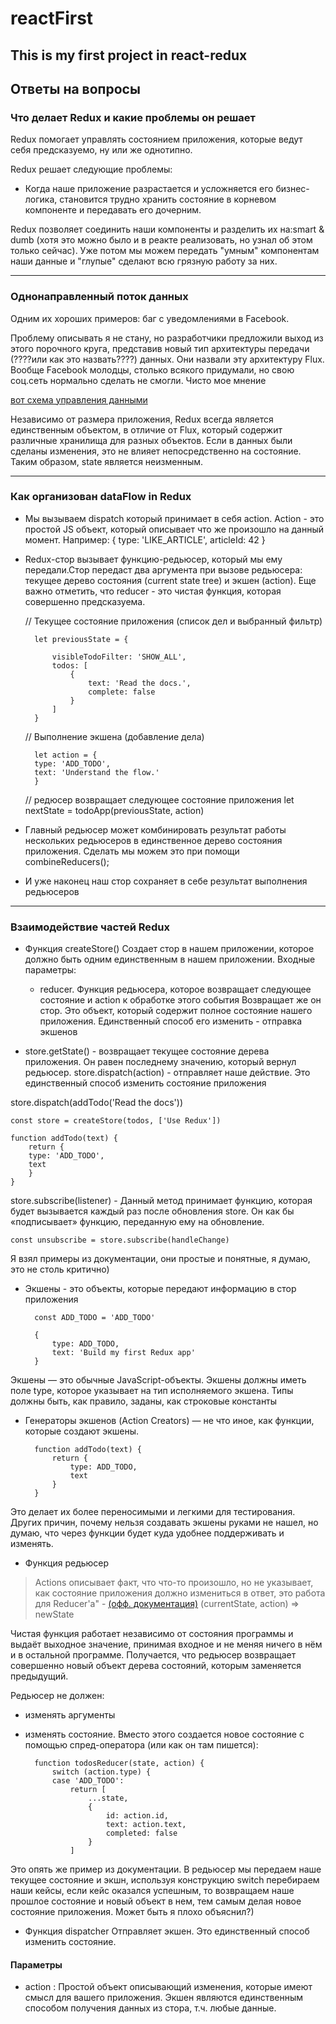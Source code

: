# reactFirst
## This is my first project in react-redux

## Ответы на вопросы
### Что делает Redux и какие проблемы он решает
Redux помогает управлять состоянием приложения, которые ведут себя предсказуемо, ну или же однотипно.

Redux решает следующие проблемы:

* Когда наше приложение разрастается и усложняется его бизнес-логика, становится трудно хранить состояние в корневом компоненте и передавать его дочерним. 

Redux позволяет соединить наши компоненты и разделить их на:smart & dumb (хотя это можно было и в реакте реализовать, но узнал об этом только сейчас). Уже потом мы можем передать "умным" компонентам наши данные и "глупые" сделают всю грязную работу за них. 
***
### Однонаправленный поток данных

Одним их хороших примеров: баг с уведомлениями в Facebook.

Проблему описывать я не стану, но разработчики предложили выход из этого порочного круга, представив новый тип архитектуры передачи (????или как это назвать????) данных. Они назвали эту архитектуру Flux. Вообще Facebook молодцы, столько всякого придумали, но свою соц.сеть нормально сделать не смогли. Чисто мое мнение

[вот схема управления данными](https://miro.medium.com/max/875/1*lZM0yU9ExEMd7DggVxXkxA.png)

Независимо от размера приложения, Redux всегда является единственным объектом, в отличие от Flux, который содержит различные хранилища для разных объектов. Если в данных были сделаны изменения, это не влияет непосредственно на состояние. Таким образом, state является неизменным.

********************************

### Как организован dataFlow in Redux

* Мы вызываем dispatch который принимает в себя action. Action - это простой JS объект, который описывает что же произошло на данный момент. Например:
    { type: 'LIKE_ARTICLE', articleId: 42 }

* Redux-стор вызывает функцию-редьюсер, который мы ему передали.Стор передаст два аргумента при вызове редьюсера: текущее дерево состояния (current state tree) и экшен (action). Еще важно отметить, что reducer - это чистая функция, которая совершенно предсказуема.

    // Текущее состояние приложения (список дел и выбранный фильтр)

        let previousState = {

            visibleTodoFilter: 'SHOW_ALL',
            todos: [ 
                {
                    text: 'Read the docs.',
                    complete: false
                }
            ]
        }

    // Выполнение экшена (добавление дела)

        let action = {
        type: 'ADD_TODO',
        text: 'Understand the flow.'
        }

    // редюсер возвращает следующее состояние приложения
    let nextState = todoApp(previousState, action)

* Главный редьюсер может комбинировать результат работы нескольких редьюсеров в единственное дерево состояния приложения. Сделать мы можем это при помощи combineReducers(); 

* И уже наконец наш стор сохраняет в себе результат выполнения редьюсеров
********************************
### Взаимодействие частей Redux
* Функция createStore()
Создает стор в нашем приложении, которое должно быть одним единственным в нашем приложении. Входные параметры:
    * reducer. Функция редьюсера, которое возвращает следующее состояние и action к обработке этого события
Возвращает же он стор. Это объект, который содержит полное состояние нашего приложения. Единственный способ его изменить - отправка экшенов

* store.getState() - возвращает текущее состояние дерева приложения. Он равен последнему значению, который вернул редьюсер.
store.dispatch(action) - отправляет наше действие. Это единственный способ изменить состояние приложения


store.dispatch(addTodo('Read the docs'))

    const store = createStore(todos, ['Use Redux'])

    function addTodo(text) {
        return {
        type: 'ADD_TODO',
        text
        }
    }
store.subscribe(listener) - Данный метод принимает функцию, которая будет вызывается каждый раз после обновления store. Он как бы «подписывает» функцию, переданную ему на обновление. 

    const unsubscribe = store.subscribe(handleChange)

Я взял примеры из документации, они простые и понятные, я думаю, это не столь критично)

* Экшены - это объекты, которые передают информацию в стор приложения

        const ADD_TODO = 'ADD_TODO'

        {
            type: ADD_TODO,
            text: 'Build my first Redux app'
        }
Экшены — это обычные JavaScript-объекты. Экшены должны иметь поле type, которое указывает на тип исполняемого экшена. Типы должны быть, как правило, заданы, как строковые константы

* Генераторы экшенов (Action Creators) — не что иное, как функции, которые создают экшены.

        function addTodo(text) {
            return {
                type: ADD_TODO,
                text
            }
        }

Это делает их более переносимыми и легкими для тестирования. Других причин, почему нельзя создавать экшены руками не нашел, но думаю, что через функции будет куда удобнее поддерживать и изменять.

* Функция редьюсер
>Actions описывает факт, что что-то произошло, но не указывает, как состояние приложения должно измениться в ответ, это работа для Reducer'а" - [(офф. документация)](https://redux.js.org/tutorials/fundamentals/part-3-state-actions-reducers)
    (currentState, action) => newState

Чистая функция работает независимо от состояния программы и выдаёт выходное значение, принимая входное и не меняя ничего в нём и в остальной программе. Получается, что редьюсер возвращает совершенно новый объект дерева состояний, которым заменяется предыдущий.

Редьюсер не должен:
- изменять аргументы
- изменять состояние. Вместо этого создается новое состояние с помощью спред-оператора (или как он там пишется):

        function todosReducer(state, action) {
            switch (action.type) {
            case 'ADD_TODO':
                return [
                    ...state,
                    {
                        id: action.id,
                        text: action.text,
                        completed: false
                    }
                ]

Это опять же пример из документации. В редьюсер мы передаем наше текущее состояние и экшн, используя конструкцию switch перебираем наши кейсы, если кейс оказался успешным, то возвращаем наше прошлое состояние и новый объект в нем, тем самым делая новое состояние приложения. Может быть я плохо объяснил?)

* Функция dispatcher
Отправляет экшен. Это единственный способ изменить состояние.

#### Параметры

- action : Простой объект описывающий изменения, которые имеют смысл для вашего приложения. Экшен являются единственным способом получения данных из стора, т.ч. любые данные.

